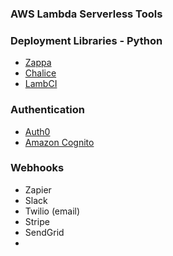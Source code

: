 ### AWS Lambda Serverless Tools


### Deployment Libraries - Python
- [Zappa](https://github.com/Miserlou/Zappa)
- [Chalice](https://github.com/aws/chalice)
- [LambCI](https://github.com/lambci/lambci)

### Authentication
- [Auth0](https://auth0.com/)
- [Amazon Cognito](https://aws.amazon.com/cognito/)


### Webhooks
- Zapier
- Slack
- Twilio (email)
- Stripe
- SendGrid
- 
